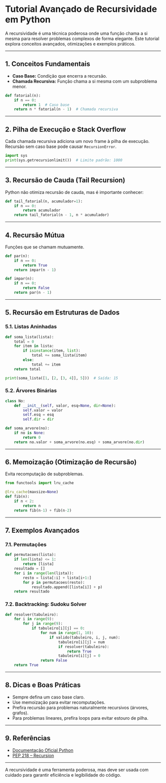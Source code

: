 # Tutorial Avançado de Recursividade em Python

A recursividade é uma técnica poderosa onde uma função chama a si mesma para resolver problemas complexos de forma elegante. Este tutorial explora conceitos avançados, otimizações e exemplos práticos.

---

## 1. Conceitos Fundamentais

- **Caso Base:** Condição que encerra a recursão.
- **Chamada Recursiva:** Função chama a si mesma com um subproblema menor.

```python
def fatorial(n):
    if n == 0:
        return 1  # Caso base
    return n * fatorial(n - 1)  # Chamada recursiva
```

---

## 2. Pilha de Execução e Stack Overflow

Cada chamada recursiva adiciona um novo frame à pilha de execução. Recursão sem caso base pode causar `RecursionError`.

```python
import sys
print(sys.getrecursionlimit())  # Limite padrão: 1000
```

---

## 3. Recursão de Cauda (Tail Recursion)

Python não otimiza recursão de cauda, mas é importante conhecer:

```python
def tail_fatorial(n, acumulador=1):
    if n == 0:
        return acumulador
    return tail_fatorial(n - 1, n * acumulador)
```

---

## 4. Recursão Mútua

Funções que se chamam mutuamente.

```python
def par(n):
    if n == 0:
        return True
    return impar(n - 1)

def impar(n):
    if n == 0:
        return False
    return par(n - 1)
```

---

## 5. Recursão em Estruturas de Dados

### 5.1. Listas Aninhadas

```python
def soma_lista(lista):
    total = 0
    for item in lista:
        if isinstance(item, list):
            total += soma_lista(item)
        else:
            total += item
    return total

print(soma_lista([1, [2, [3, 4]], 5]))  # Saída: 15
```

### 5.2. Árvores Binárias

```python
class No:
    def __init__(self, valor, esq=None, dir=None):
        self.valor = valor
        self.esq = esq
        self.dir = dir

def soma_arvore(no):
    if no is None:
        return 0
    return no.valor + soma_arvore(no.esq) + soma_arvore(no.dir)
```

---

## 6. Memoização (Otimização de Recursão)

Evita recomputação de subproblemas.

```python
from functools import lru_cache

@lru_cache(maxsize=None)
def fib(n):
    if n < 2:
        return n
    return fib(n-1) + fib(n-2)
```

---

## 7. Exemplos Avançados

### 7.1. Permutações

```python
def permutacoes(lista):
    if len(lista) <= 1:
        return [lista]
    resultado = []
    for i in range(len(lista)):
        resto = lista[:i] + lista[i+1:]
        for p in permutacoes(resto):
            resultado.append([lista[i]] + p)
    return resultado
```

### 7.2. Backtracking: Sudoku Solver

```python
def resolver(tabuleiro):
    for i in range(9):
        for j in range(9):
            if tabuleiro[i][j] == 0:
                for num in range(1, 10):
                    if valido(tabuleiro, i, j, num):
                        tabuleiro[i][j] = num
                        if resolver(tabuleiro):
                            return True
                        tabuleiro[i][j] = 0
                return False
    return True
```

---

## 8. Dicas e Boas Práticas

- Sempre defina um caso base claro.
- Use memoização para evitar recomputações.
- Prefira recursão para problemas naturalmente recursivos (árvores, grafos).
- Para problemas lineares, prefira loops para evitar estouro de pilha.

---

## 9. Referências

- [Documentação Oficial Python](https://docs.python.org/pt-br/3/tutorial/datastructures.html#recursion)
- [PEP 218 – Recursion](https://peps.python.org/pep-0218/)

---

A recursividade é uma ferramenta poderosa, mas deve ser usada com cuidado para garantir eficiência e legibilidade do código.
